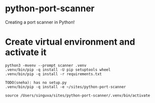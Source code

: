 # python-port-scanner
Creating a port scanner in Python! 

# Create virtual environment and activate it

```
python3 -mvenv --prompt scanner .venv
.venv/bin/pip -q install -U pip setuptools wheel
.venv/bin/pip -q install -r requirements.txt

TODO(sneha): has no setup.py
.venv/bin/pip -q install -e ~/sites/python-port-scanner

source /Users/singuva/sites/python-port-scanner/.venv/bin/activate
```

